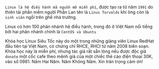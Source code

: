 `Linux là hệ điều hành mã nguồn mở miễn phí`, được tạo ra từ năm `1991` do thiên tài phần mềm người Phần Lan tên là `Linus Torvalds` khi ông còn là `sinh viên` ngồi trên ghế nhà trường.


Linux có hơn 100 phân nhánh hệ điều hành, trong đó ở Việt Nam nổi tiếng bởi hai phân nhánh chính là `CentOS và Ubuntu`


Khóa học Linux Siêu Tốc này do một trong những giảng viên Linux RedHat đầu tiên tại Việt Nam, có chứng chỉ RHCE, RHCI từ năm 2008  biên soạn. Khóa học này là miễn phí, nhưng tác giả rất sẵn lòng nếu được độc giả `donate` một cốc cafe theo mệnh giá của một chiếc thẻ cào điện thoại 30K, vào số 0981. Năm Hai Năm. Năm Không Năm. Xin trân trọng cảm ơn!
